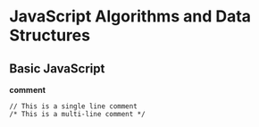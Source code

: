 # JavaScript Algorithms and Data Structures

## Basic JavaScript
**comment**
```
// This is a single line comment
/* This is a multi-line comment */
```

